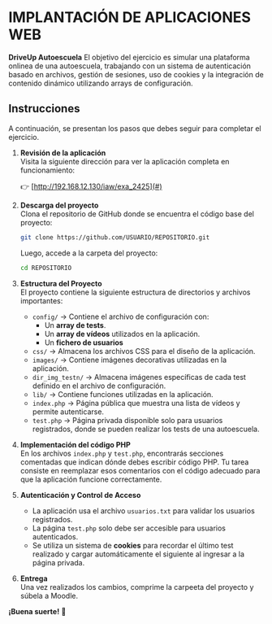 # IMPLANTACIÓN DE APLICACIONES WEB
**DriveUp Autoescuela**
El objetivo del ejercicio es simular una plataforma onlinea de una autoescuela, trabajando con un sistema de autenticación basado en archivos, gestión de sesiones, uso de cookies y la integración de contenido dinámico utilizando arrays de configuración.

## Instrucciones

A continuación, se presentan los pasos que debes seguir para completar el ejercicio.

1. **Revisión de la aplicación**  
   Visita la siguiente dirección para ver la aplicación completa en funcionamiento:
   
   👉 [http://192.168.12.130/iaw/exa_2425](#)

2. **Descarga del proyecto**  
   Clona el repositorio de GitHub donde se encuentra el código base del proyecto:
   
   ```bash
   git clone https://github.com/USUARIO/REPOSITORIO.git
   ```
   
   Luego, accede a la carpeta del proyecto:
   
   ```bash
   cd REPOSITORIO
   ```

3. **Estructura del Proyecto**  
   El proyecto contiene la siguiente estructura de directorios y archivos importantes:
   
   - `config/` → Contiene el archivo de configuración con:
     - Un **array de tests**.
     - Un **array de vídeos** utilizados en la aplicación.
     - Un **fichero de usuarios**
   - `css/` → Almacena los archivos CSS para el diseño de la aplicación.
   - `images/` → Contiene imágenes decorativas utilizadas en la aplicación.
   - `dir_img_testn/` → Almacena imágenes específicas de cada test definido en el archivo de configuración.
   - `lib/` → Contiene funciones utilizadas en la aplicación.
   - `index.php` → Página pública que muestra una lista de vídeos y permite autenticarse.
   - `test.php` → Página privada disponible solo para usuarios registrados, donde se pueden realizar los tests de una autoescuela.

4. **Implementación del código PHP**  
   En los archivos `index.php` y `test.php`, encontrarás secciones comentadas que indican dónde debes escribir código PHP. Tu tarea consiste en reemplazar esos comentarios con el código adecuado para que la aplicación funcione correctamente.

5. **Autenticación y Control de Acceso**  
   - La aplicación usa el archivo `usuarios.txt` para validar los usuarios registrados.
   - La página `test.php` solo debe ser accesible para usuarios autenticados.
   - Se utiliza un sistema de **cookies** para recordar el último test realizado y cargar automáticamente el siguiente al ingresar a la página privada.

6. **Entrega**  
   Una vez realizados los cambios, comprime la carpeeta del proyecto y súbela a Moodle.

**¡Buena suerte!** 🚀

